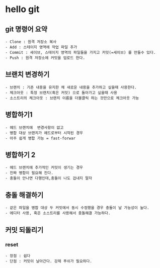 # hello git

## git 명령어 요약
	- Clone : 원격 저장소 복사
	- Add : 스테이지 영역에 작업 파일 추가
	- Commit : 세이브, 스테이지 영역의 파일들을 가지고 커밋(=세이브) 를 만들수 있다.
	- Push : 원격 저장소에 커밋을 업로드 한다.

## 브랜치 변경하기

    - 브랜치 : 기존 내용을 유지한 채 새로운 내용을 추가하고 싶을때 사용한다.
    - 체크아웃 : 특정 브랜치(혹은 커밋) 으로 돌아가고 싶을때 사용
    - 소스트리의 체크아웃 : 브랜치 이름을 더블클릭 하는 것만으로 체크아웃 가능 

## 병합하기1

    - 헤드 브랜치에  변경사항이 없고
    - 병합 대상 브랜치가 헤드로부터 시작된 경우
    - 아주 쉽게 병합 가능 = fast-forwar

## 병합하기 2 
    - 헤드 브랜치에 추가적인 커밋이 생기는 경우
    - 진짜 병합이 필요해 진다.
    - 충돌이 안나면 다행인데,충돌이 나도 겁내지 말자 
    
## 충돌 해결하기
    - 같은 파일을 병합 대상 두 커밋에서 동시 수정했을 경우 충돌이 날 가능성이 높다.
    - 에디터 사용, 혹은 소스트리를 사용해서 충돌해결 가능하다.
    
## 커밋 되돌리기

### reset

    - 장점 : 쉽다 
    - 단점 : 커밋이 날아간다. 강제 푸쉬가 필요하다.